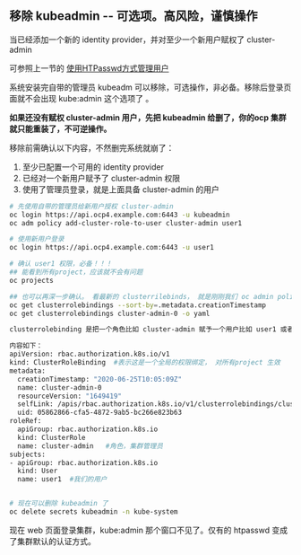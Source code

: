 ## 移除 kubeadmin -- 可选项。高风险，谨慎操作

当已经添加一个新的 identity provider，并对至少一个新用户赋权了 cluster-admin  

可参照上一节的  [使用HTPasswd方式管理用户](./使用HTPasswd方式管理用户.md)

系统安装完自带的管理员 kubeadm 可以移除，可选操作，非必备。移除后登录页面就不会出现 kube:admin 这个选项了 。

**如果还没有赋权 cluster-admin 用户，先把 kubeadmin 给删了，你的ocp 集群就只能重装了，不可逆操作。**

移除前需确认以下内容，不然删完系统就崩了：

1. 至少已配置一个可用的 identity provider 
2. 已经对一个新用户赋予了 cluster-admin 权限
3. 使用了管理员登录，就是上面具备 cluster-admin 的用户

```bash
# 先使用自带的管理员给新用户授权 cluster-admin
oc login https://api.ocp4.example.com:6443 -u kubeadmin
oc adm policy add-cluster-role-to-user cluster-admin user1

# 使用新用户登录
oc login https://api.ocp4.example.com:6443 -u user1

# 确认 user1 权限，必备！！！
## 能看到所有project，应该就不会有问题
oc projects 

## 也可以再深一步确认。 看最新的 clusterrilebinds， 就是刚刚我们 oc admin policy 命令生成的  
oc get clusterrolebindings --sort-by=.metadata.creationTimestamp
oc get clusterrolebindings cluster-admin-0 -o yaml

clusterrolebinding 是把一个角色比如 cluster-admin 赋予一个用户比如 user1 或者 service accccount

内容如下：
apiVersion: rbac.authorization.k8s.io/v1
kind: ClusterRoleBinding  #表示这是一个全局的权限绑定， 对所有project 生效
metadata:
  creationTimestamp: "2020-06-25T10:05:09Z"
  name: cluster-admin-0
  resourceVersion: "1649419"
  selfLink: /apis/rbac.authorization.k8s.io/v1/clusterrolebindings/cluster-admin-0
  uid: 05862866-cfa5-4872-9ab5-bc266e823b63
roleRef:
  apiGroup: rbac.authorization.k8s.io
  kind: ClusterRole
  name: cluster-admin   #角色，集群管理员
subjects:
- apiGroup: rbac.authorization.k8s.io
  kind: User
  name: user1  #我们的用户


# 现在可以删除 kubeadmin 了
oc delete secrets kubeadmin -n kube-system
```

现在 web 页面登录集群，kube:admin 那个窗口不见了。仅有的 htpasswd 变成了集群默认的认证方式。